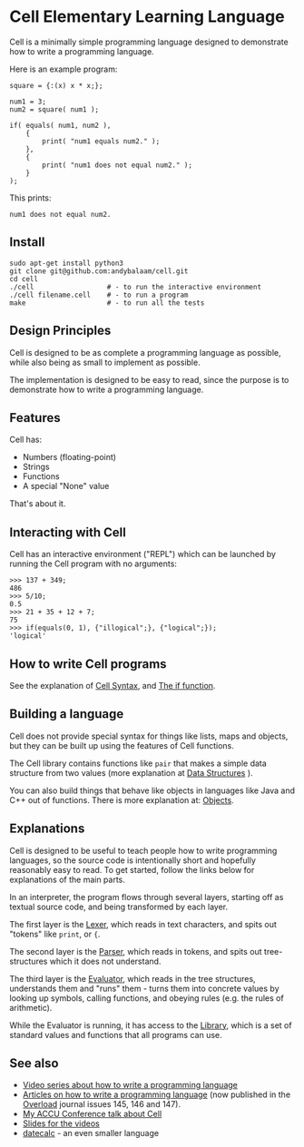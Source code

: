 # Cell Elementary Learning Language

Cell is a minimally simple programming language designed to demonstrate how to
write a programming language.

Here is an example program:

<!-- include "examples/example1.cell" -->
```
square = {:(x) x * x;};

num1 = 3;
num2 = square( num1 );

if( equals( num1, num2 ),
    {
        print( "num1 equals num2." );
    },
    {
        print( "num1 does not equal num2." );
    }
);
```
<!-- end_include -->

This prints:

<!-- include "examples/example1.output.txt" -->
```
num1 does not equal num2.
```
<!-- end_include -->

## Install

```
sudo apt-get install python3
git clone git@github.com:andybalaam/cell.git
cd cell
./cell                  # - to run the interactive environment
./cell filename.cell    # - to run a program
make                    # - to run all the tests
```

## Design Principles

Cell is designed to be as complete a programming language as possible, while
also being as small to implement as possible.

The implementation is designed to be easy to read, since the purpose is to
demonstrate how to write a programming language.

## Features

Cell has:

* Numbers (floating-point)
* Strings
* Functions
* A special "None" value

That's about it.

## Interacting with Cell

Cell has an interactive environment ("REPL") which can be launched by running
the Cell program with no arguments:

<!-- include "examples/www.cellsession" -->
```
>>> 137 + 349;
486
>>> 5/10;
0.5
>>> 21 + 35 + 12 + 7;
75
>>> if(equals(0, 1), {"illogical";}, {"logical";});
'logical'
```
<!-- end_include -->

## How to write Cell programs

See the explanation of [Cell Syntax](syntax.md), and [The if function](if.md).

## Building a language

Cell does not provide special syntax for things like lists, maps and
objects, but they can be built up using the features of Cell functions.

The Cell library contains functions like `pair` that makes a simple data
structure from two values (more explanation at
[Data Structures](data_structures.md) ).

You can also build things that behave like objects in languages like Java and
C++ out of functions.  There is more explanation at: [Objects](objects.md).

## Explanations

Cell is designed to be useful to teach people how to write programming
languages, so the source code is intentionally short and hopefully reasonably
easy to read.  To get started, follow the links below for explanations of the
main parts.

In an interpreter, the program flows through several layers, starting off as
textual source code, and being transformed by each layer.

The first layer is the [Lexer](lexing.md), which reads in text characters, and
spits out "tokens" like `print`, or `{`.

The second layer is the [Parser](parsing.md), which reads in tokens, and spits
out tree-structures which it does not understand.

The third layer is the [Evaluator](evaluation.md), which reads in the tree
structures, understands them and "runs" them - turns them into concrete values
by looking up symbols, calling functions, and obeying rules (e.g. the rules of
arithmetic).

While the Evaluator is running, it has access to the [Library](library.md),
which is a set of standard values and functions that all programs can use.

## See also

* [Video series about how to write a programming language](https://www.youtube.com/watch?v=TG0qRDrUPpA&list=PLgyU3jNA6VjT3FW83eHqryNcqd6fsvdrv)
* [Articles on how to write a programming language](https://github.com/andybalaam/articles-how-to-write-a-programming-language/) (now published in the [Overload](https://accu.org/index.php/journals/c78/) journal issues 145, 146 and 147).
* [My ACCU Conference talk about Cell](https://www.youtube.com/watch?v=82-XjMzKaC8)
* [Slides for the videos](https://github.com/andybalaam/videos-writing-cell)
* [datecalc](https://github.com/andybalaam/datecalc) - an even smaller language
